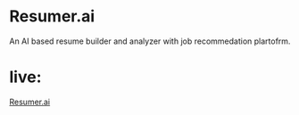 # Resumer.ai
An AI based resume builder and analyzer with job recommedation plartofrm.
# live:
<a href="https://resumerai-vfc9m52cqm9gf7h7tmuwqk.streamlit.app/">Resumer.ai</a>
